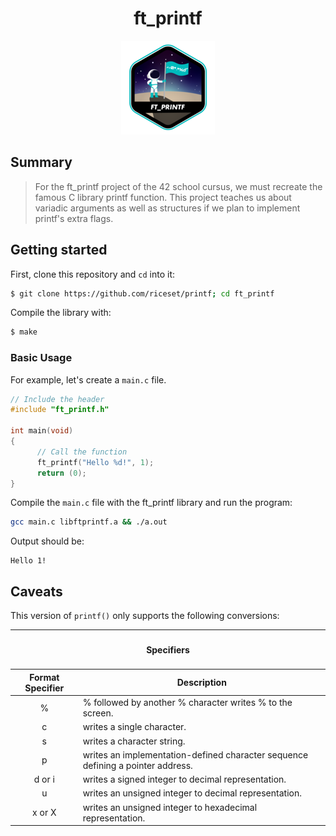 <h1 align="center">
	ft_printf
</h1>

<p align="center">
    <img src="https://github.com/riceset/riceset/blob/main/42_badges/ft_printfe.png" />
</p>

## Summary
> For the ft_printf project of the 42 school cursus,
> we must recreate the famous C library printf function.
> This project teaches us about variadic arguments as well
> as structures if we plan to implement printf's extra flags.

## Getting started

First, clone this repository and `cd` into it:

```zsh
$ git clone https://github.com/riceset/printf; cd ft_printf
```

Compile the library with:

```zsh
$ make
```

### Basic Usage
For example, let's create a ``main.c`` file.

```c
// Include the header
#include "ft_printf.h"

int main(void)
{
      // Call the function
      ft_printf("Hello %d!", 1);
      return (0);
}
```

Compile the ``main.c`` file with the ft_printf library and run the program:
```bash
gcc main.c libftprintf.a && ./a.out
```
Output should be:
```
Hello 1!
```

## Caveats

This version of `printf()` only supports the following conversions:

<table>
    <thead>
        <tr>
            <th colspan=3><h4>Specifiers</h4></th>
        </tr>
        <tr>
            <th>Format Specifier</th>
            <th>Description</th>
        </tr>
    </thead>
    <tbody>
        <tr>
            <td align="center">%</td>
            <td>% followed by another % character writes % to the screen.</td>
        </tr>
        <tr>
            <td align="center">c</td>
            <td>writes a single character.</td>
        </tr>
        <tr>
            <td align="center">s</td>
            <td>writes a character string.</td>
        </tr>
        <tr>
            <td align="center">p</td>
            <td>writes an implementation-defined character sequence defining a pointer address.</td>
        </tr>
        <tr>
            <td align="center">d or i</td>
            <td>writes a signed integer to decimal representation.</td>
        </tr>
        <tr>
            <td align="center">u</td>
            <td>writes an unsigned integer to decimal representation.</td>
        </tr>
        <tr>
            <td align="center">x or X</td>
            <td>writes an unsigned integer to hexadecimal representation.</td>
        </tr>
    </tbody>
</table>
